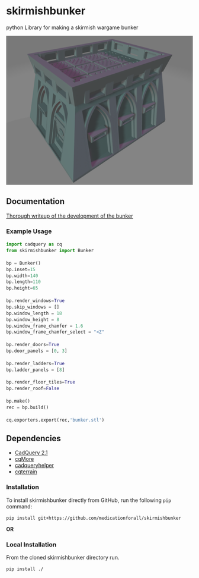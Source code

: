 # skirmishbunker
python Library for making a skirmish wargame bunker

![](./documentation/image/cover.png)

## Documentation
[Thorough writeup of the development of the bunker](./documentation/README.md)

### Example Usage

``` python
import cadquery as cq
from skirmishbunker import Bunker

bp = Bunker()
bp.inset=15
bp.width=140
bp.length=110
bp.height=65

bp.render_windows=True
bp.skip_windows = []
bp.window_length = 18
bp.window_height = 8
bp.window_frame_chamfer = 1.6
bp.window_frame_chamfer_select = "<Z"

bp.render_doors=True
bp.door_panels = [0, 3]

bp.render_ladders=True
bp.ladder_panels = [8]

bp.render_floor_tiles=True
bp.render_roof=False

bp.make()
rec = bp.build()

cq.exporters.export(rec,'bunker.stl')
```

## Dependencies
* [CadQuery 2.1](https://github.com/CadQuery/cadquery)
* [cqMore](https://github.com/JustinSDK/cqMore)
* [cadqueryhelper](https://github.com/medicationforall/cadqueryhelper)
* [cqterrain](https://github.com/medicationforall/cqterrain)


### Installation
To install skirmishbunker directly from GitHub, run the following `pip` command:

	pip install git+https://github.com/medicationforall/skirmishbunker

**OR**

### Local Installation
From the cloned skirmishbunker directory run.

	pip install ./
